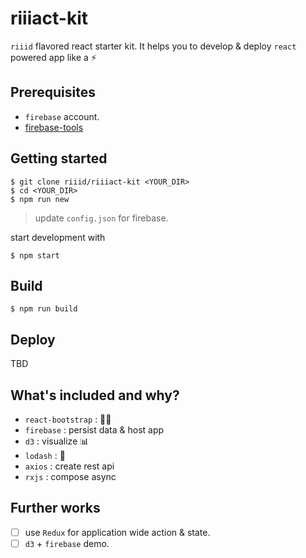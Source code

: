 # riiiact-kit

`riiid` flavored react starter kit. It helps you to develop & deploy `react` powered app like a :zap:

## Prerequisites

* `firebase` account.
* [firebase-tools](https://github.com/firebase/firebase-tools)

## Getting started

```
$ git clone riiid/riiiact-kit <YOUR_DIR>
$ cd <YOUR_DIR>
$ npm run new
```

> update `config.json` for firebase.

start development with

```
$ npm start
```

## Build

```
$ npm run build
```

## Deploy

TBD

## What's included and why?

* `react-bootstrap` : :dress::lipstick:
* `firebase` : persist data & host app
* `d3` : visualize :bar_chart:
* `lodash` : :wrench:
* `axios` : create rest api
* `rxjs` : compose async

## Further works

 - [ ] use `Redux` for application wide action & state.
 - [ ] `d3` + `firebase` demo.
